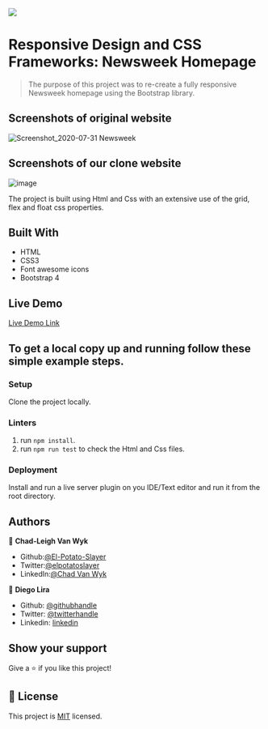 ![](https://img.shields.io/badge/Microverse-blueviolet)

# Responsive Design and CSS Frameworks: Newsweek Homepage
> The purpose of this project was to re-create a fully responsive Newsweek homepage using the Bootstrap library.

## Screenshots of original website

![Screenshot_2020-07-31 Newsweek](https://user-images.githubusercontent.com/43865875/89058879-6b600f00-d360-11ea-8a6e-6354c02e4bb3.jpg)

## Screenshots of our clone website

![image](https://user-images.githubusercontent.com/43865875/89058608-dd842400-d35f-11ea-82d9-bf0d800a9c88.png)

The project is built using Html and Css with an extensive use of the grid, flex and float css properties.

## Built With

- HTML
- CSS3
- Font awesome icons
- Bootstrap 4

## Live Demo

[Live Demo Link](https://raw.githack.com/lirad/newsweek-clone/feature-branch/index.html)

## To get a local copy up and running follow these simple example steps.

### Setup

Clone the project locally.

### Linters

1. run `npm install`.
2. run `npm run test` to check the Html and Css files.

### Deployment

Install and run a live server plugin on you IDE/Text editor and run it from the root directory.

## Authors

👤 **Chad-Leigh Van Wyk**

- Github:[@El-Potato-Slayer](https://github.com/El-Potato-Slayer)
- Twitter:[@elpotatoslayer](https://twitter.com/elpotatoslayer)
- LinkedIn:[@Chad Van Wyk](https://www.linkedin.com/in/chad-van-wyk-4228b21a6/?originalSubdomain=za)

👤 **Diego Lira**

- Github: [@githubhandle](https://github.com/lirad)
- Twitter: [@twitterhandle](https://twitter.com/lirad)
- Linkedin: [linkedin](https://www.linkedin.com/in/diegoalira/)

## Show your support

Give a ⭐️ if you like this project!

## 📝 License

This project is [MIT](lic.url) licensed.
